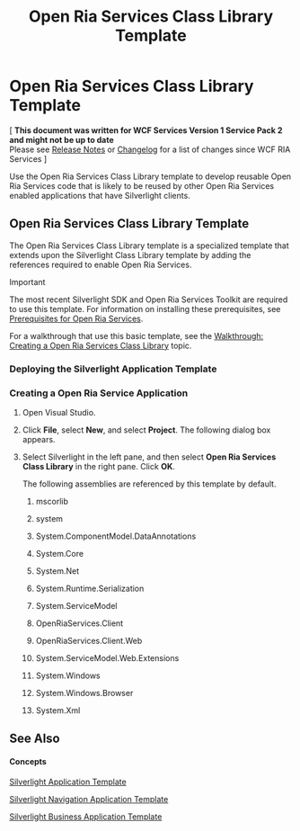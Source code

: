 ﻿---
title: Open Ria Services Class Library Template
TOCTitle: Open Ria Services Class Library Template
ms:assetid: 559d0af8-c554-460f-9a76-ec9e25e87a74
ms:mtpsurl: https://msdn.microsoft.com/en-us/library/Hh180768(v=VS.91)
ms:contentKeyID: 35437168
ms.date: 08/19/2013
mtps_version: v=VS.91
---

# Open Ria Services Class Library Template

\[ **This document was written for WCF Services Version 1 Service Pack 2 and might not be up to date** <br />
Please see [Release Notes](https://github.com/OpenRIAServices/OpenRiaServices/releases) or [Changelog](https://github.com/OpenRIAServices/OpenRiaServices/blob/main/Changelog.md) for a list of changes since WCF RIA Services \]

Use the Open Ria Services Class Library template to develop reusable Open Ria Services code that is likely to be reused by other Open Ria Services enabled applications that have Silverlight clients.

## Open Ria Services Class Library Template

The Open Ria Services Class Library template is a specialized template that extends upon the Silverlight Class Library template by adding the references required to enable Open Ria Services.


> [!IMPORTANT]
> The most recent Silverlight SDK and Open Ria Services Toolkit are required to use this template. For information on installing these prerequisites, see <A href="gg512106(v=vs.91).md">Prerequisites for Open Ria Services</A>.


For a walkthrough that use this basic template, see the [Walkthrough: Creating a Open Ria Services Class Library](./ee707351) topic.

### Deploying the Silverlight Application Template

### Creating a Open Ria Service Application

1.  Open Visual Studio.

2.  Click **File**, select **New**, and select **Project**. The following dialog box appears.

3.  Select Silverlight in the left pane, and then select **Open Ria Services Class Library** in the right pane. Click **OK**.
    
    The following assemblies are referenced by this template by default.
    
    1.  mscorlib
    
    2.  system
    
    3.  System.ComponentModel.DataAnnotations
    
    4.  System.Core
    
    5.  System.Net
    
    6.  System.Runtime.Serialization
    
    7.  System.ServiceModel
    
    8.  OpenRiaServices.Client
    
    9.  OpenRiaServices.Client.Web
    
    10. System.ServiceModel.Web.Extensions
    
    11. System.Windows
    
    12. System.Windows.Browser
    
    13. System.Xml

## See Also

#### Concepts

[Silverlight Application Template](./hh180770)

[Silverlight Navigation Application Template](./hh180767)

[Silverlight Business Application Template](./hh180769)

